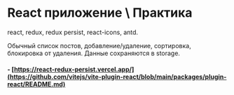 # React приложение \ Практика

react, redux, redux persist, react-icons, antd.

Обычный список постов, добавление/удаление, сортировка, блокировка от удаления.
Данные сохраняются в storage.

#### - [https://react-redux-persist.vercel.app/](https://github.com/vitejs/vite-plugin-react/blob/main/packages/plugin-react/README.md) 


